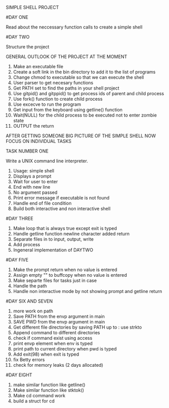 SIMPLE SHELL PROJECT

#DAY ONE

Read about the neccessary function calls to create a simple shell


#DAY TWO

Structure the project

GENERAL OUTLOOK OF THE PROJECT AT THE MOMENT
1. Make an executable file
2. Create a soft link in the bin directory to add it to the list of programs
3. Change chmod to executable so that we can execute the shell
4. User parser to get necesary functions
5. Get PATH set to find the paths in your shell project
6. Use gitpid() and gitppid() to get process ids of parent and child process
7. Use fork() function to create child process
8. Use excecve to run the program
9. Get input from the keyboard using getline() function
9. Wait(NULL) for the child process to be executed not to enter zombie state
10. OUTPUT the return

AFTER GETTING SOMEONE BIG PICTURE OF THE SIMPLE SHELL NOW FOCUS ON INDIVIDUAL TASKS


TASK NUMBER ONE

Write a UNIX command line interpreter.

1. Usage: simple shell
2. Displays a prompt
3. Wait for user to enter
4. End with new line
5. No argument passed
6. Print error message if executable is not found
7. Handle end of file condition
8. Build both interactive and non interactive shell

#DAY THREE

1. Make loop that is always true except exit is typed
2. Handle getline function newline character added return
3. Separate files in to input, output, write
4. Add process
5. Ingeneral implementation of DAYTWO

#DAY FIVE

1. Make the prompt return when no value is entered
2. Assign empty "" to buffcopy when no value is entered
3. Make  separte files for tasks just in case
4. Handle the path
5. Handle non interactive mode by not showing prompt and getline return

#DAY SIX AND SEVEN
1. more work on path
2. Save PATH from the envp argument in main
3. SAVE PWD from the envp argument in main
4. Get different file directories by saving PATH up to : use strkto
6. Append command to different directories
7. check if command exist using access
8. print envp element when env is typed
9. print path to current directory  when pwd is typed
10. Add exit(98) when exit is typed
11. fix Betty errors
12. check for memory leaks (2 days allocated)

#DAY EIGHT

1. make similar function like getline()
2. Make similar function like stktok()
3. Make cd command work
4. build a struct for cd
